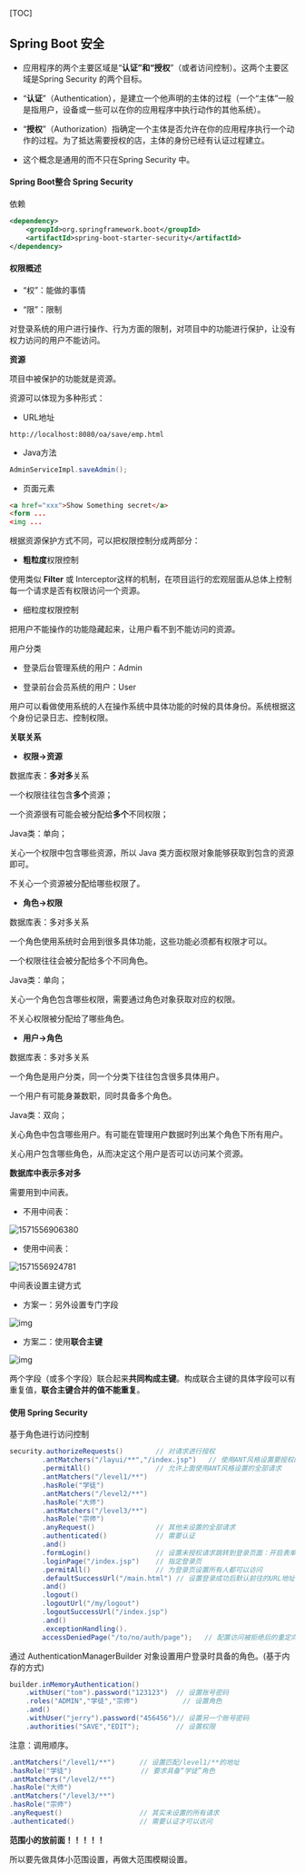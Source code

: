 [TOC]

## Spring Boot 安全

- 应用程序的两个主要区域是“**认证”和“授权**”（或者访问控制）。这两个主要区域是Spring Security 的两个目标。

- “**认证**”（Authentication），是建立一个他声明的主体的过程（一个“主体”一般是指用户，设备或一些可以在你的应用程序中执行动作的其他系统）。

- “**授权**”（Authorization）指确定一个主体是否允许在你的应用程序执行一个动作的过程。为了抵达需要授权的店，主体的身份已经有认证过程建立。

- 这个概念是通用的而不只在Spring Security 中。



#### Spring Boot整合 Spring Security

依赖

```xml
<dependency>
	<groupId>org.springframework.boot</groupId>
	<artifactId>spring-boot-starter-security</artifactId>
</dependency>
```

 

#### 权限概述

- “权”：能做的事情

- “限”：限制

对登录系统的用户进行操作、行为方面的限制，对项目中的功能进行保护，让没有权力访问的用户不能访问。

**资源**

项目中被保护的功能就是资源。

资源可以体现为多种形式：

- URL地址

```
http://localhost:8080/oa/save/emp.html
```

- Java方法

```java
AdminServiceImpl.saveAdmin();
```

- 页面元素

```html
<a href="xxx">Show Something secret</a>
<form ...
<img ...
```

 

根据资源保护方式不同，可以把权限控制分成两部分：

- **粗粒度**权限控制

使用类似 **Filter** 或 Interceptor这样的机制，在项目运行的宏观层面从总体上控制每一个请求是否有权限访问一个资源。

- 细粒度权限控制

把用户不能操作的功能隐藏起来，让用户看不到不能访问的资源。

用户分类

- 登录后台管理系统的用户：Admin

- 登录前台会员系统的用户：User

用户可以看做使用系统的人在操作系统中具体功能的时候的具体身份。系统根据这个身份记录日志、控制权限。

**关联关系**

- **权限→资源**

数据库表：**多对多**关系

一个权限往往包含**多个**资源；

一个资源很有可能会被分配给**多个**不同权限；

Java类：单向；

关心一个权限中包含哪些资源，所以 Java 类方面权限对象能够获取到包含的资源即可。

不关心一个资源被分配给哪些权限了。

- **角色→权限**

数据库表：多对多关系

一个角色使用系统时会用到很多具体功能，这些功能必须都有权限才可以。

一个权限往往会被分配给多个不同角色。

Java类：单向；

关心一个角色包含哪些权限，需要通过角色对象获取对应的权限。

不关心权限被分配给了哪些角色。

- **用户→角色**

数据库表：多对多关系

一个角色是用户分类，同一个分类下往往包含很多具体用户。

一个用户有可能身兼数职，同时具备多个角色。

Java类：双向；

关心角色中包含哪些用户。有可能在管理用户数据时列出某个角色下所有用户。

关心用户包含哪些角色，从而决定这个用户是否可以访问某个资源。



**数据库中表示多对多**

需要用到中间表。  

- 不用中间表：

![1571556906380](assets/1571556906380.png)

- 使用中间表：

![1571556924781](assets/1571556924781.png)

中间表设置主键方式

- 方案一：另外设置专门字段

![img](assets/clip_image002.jpg)

- 方案二：使用**联合主键**

![img](assets/clip_image002-1571556993416.jpg)

两个字段（或多个字段）联合起来**共同构成主键**。构成联合主键的具体字段可以有重复值，**联合主键合并的值不能重复**。



#### 使用 Spring Security

基于角色进行访问控制

```java
security.authorizeRequests()        // 对请求进行授权
        .antMatchers("/layui/**","/index.jsp")   // 使用ANT风格设置要授权的URL地址
        .permitAll()                // 允许上面使用ANT风格设置的全部请求
        .antMatchers("/level1/**")
        .hasRole("学徒")
        .antMatchers("/level2/**")
        .hasRole("大师")
        .antMatchers("/level3/**")
        .hasRole("宗师")
        .anyRequest()               // 其他未设置的全部请求
        .authenticated()            // 需要认证
        .and()
        .formLogin()                // 设置未授权请求跳转到登录页面：开启表单登录功能
        .loginPage("/index.jsp")    // 指定登录页
        .permitAll()                // 为登录页设置所有人都可以访问
        .defaultSuccessUrl("/main.html") // 设置登录成功后默认前往的URL地址
        .and()
        .logout()
        .logoutUrl("/my/logout")
        .logoutSuccessUrl("/index.jsp")
    	.and()
    	.exceptionHandling().
    	accessDeniedPage("/to/no/auth/page");	// 配置访问被拒绝后的重定向路径

```

通过 AuthenticationManagerBuilder 对象设置用户登录时具备的角色。(基于内存的方式)

```java
builder.inMemoryAuthentication()
    .withUser("tom").password("123123")  // 设置账号密码
    .roles("ADMIN","学徒","宗师")           // 设置角色
    .and()
    .withUser("jerry").password("456456")// 设置另一个账号密码
    .authorities("SAVE","EDIT");         // 设置权限
```

注意：调用顺序。

```java
.antMatchers("/level1/**")		// 设置匹配/level1/**的地址
.hasRole("学徒")				   // 要求具备“学徒”角色
.antMatchers("/level2/**")
.hasRole("大师")
.antMatchers("/level3/**")
.hasRole("宗师") 
.anyRequest()	                // 其实未设置的所有请求
.authenticated() 				// 需要认证才可以访问
```

**范围小的放前面！！！！！**

所以要先做具体小范围设置，再做大范围模糊设置。



















